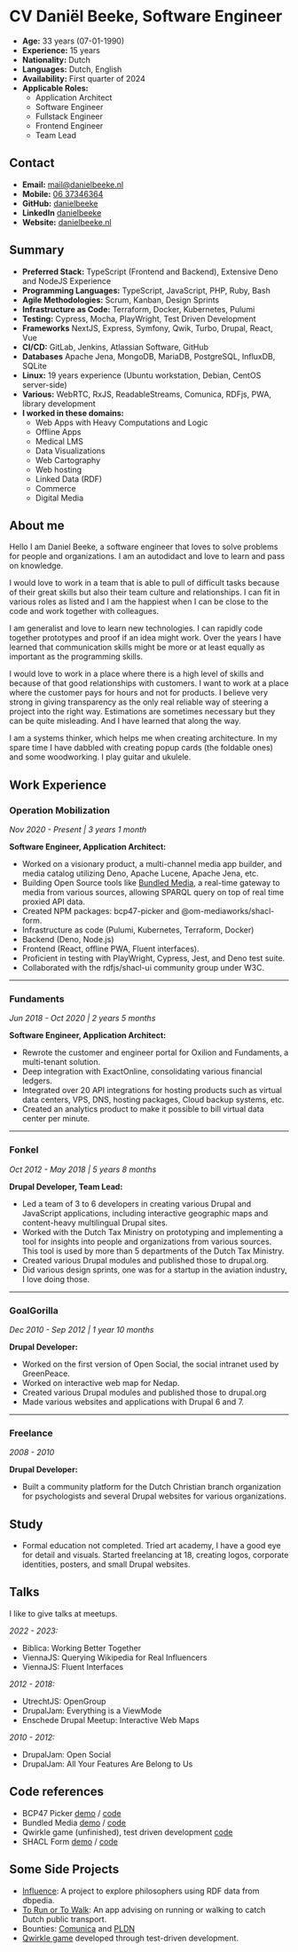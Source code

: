 CV Daniël Beeke, Software Engineer
===============

-   **Age:** 33 years (07-01-1990)
-   **Experience:** 15 years
-   **Nationality:** Dutch
-   **Languages:** Dutch, English
-   **Availability:** First quarter of 2024
-   **Applicable Roles:**
    -   Application Architect
    -   Software Engineer
    -   Fullstack Engineer
    -   Frontend Engineer
    -   Team Lead

Contact
-------------------------

-   **Email:** [mail@danielbeeke.nl](mailto://mail@danielbeeke.nl)
-   **Mobile:** [06 37346364](tel://0031637346364)
-   **GitHub:** [danielbeeke](https://github.com/danielbeeke/)
-   **LinkedIn** [danielbeeke](https://www.linkedin.com/in/danielbeeke/)
-   **Website:** [danielbeeke.nl](https://danielbeeke.nl/)

Summary
-------------------------

-   **Preferred Stack:** TypeScript (Frontend and Backend), Extensive Deno and NodeJS Experience
-   **Programming Languages:** TypeScript, JavaScript, PHP, Ruby, Bash
-   **Agile Methodologies:** Scrum, Kanban, Design Sprints
-   **Infrastructure as Code:** Terraform, Docker, Kubernetes, Pulumi
-   **Testing:** Cypress, Mocha, PlayWright, Test Driven Development
-   **Frameworks** NextJS, Express, Symfony, Qwik, Turbo, Drupal, React, Vue
-   **CI/CD:** GitLab, Jenkins, Atlassian Software, GitHub
-   **Databases** Apache Jena, MongoDB, MariaDB, PostgreSQL, InfluxDB, SQLite
-   **Linux:** 19 years experience (Ubuntu workstation, Debian, CentOS server-side)
-   **Various:** WebRTC, RxJS, ReadableStreams, Comunica, RDFjs, PWA, library development
-   **I worked in these domains:** 
    - Web Apps with Heavy Computations and Logic
    - Offline Apps
    - Medical LMS
    - Data Visualizations
    - Web Cartography
    - Web hosting
    - Linked Data (RDF)
    - Commerce
    - Digital Media

About me
---------------

Hello I am Daniel Beeke, a software engineer that loves to solve problems for people and organizations. I am an autodidact and love to learn and pass on knowledge.

I would love to work in a team that is able to pull of difficult tasks because of their great skills but also their team culture and relationships. I can fit in various roles as listed and I am the happiest when I can be close to the code and work together with colleagues. 

I am generalist and love to learn new technologies. I can rapidly code together prototypes and proof if an idea might work. Over the years I have learned that communication skills might be more or at least equally as important as the programming skills. 

I would love to work in a place where there is a high level of skills and because of that good relationships with customers. I want to work at a place where the customer pays for hours and not for products. I believe very strong in giving transparency as the only real reliable way of steering a project into the right way. Estimations are sometimes necessary but they can be quite misleading. And I have learned that along the way.

I am a systems thinker, which helps me when creating architecture. In my spare time I have dabbled with creating popup cards (the foldable ones) and some woodworking. I play guitar and ukulele.

Work Experience
---------------

### Operation Mobilization

*Nov 2020 - Present | 3 years 1 month*

**Software Engineer, Application Architect:**

-   Worked on a visionary product, a multi-channel media app builder, and media catalog utilizing Deno, Apache Lucene, Apache Jena, etc.
-   Building Open Source tools like [Bundled Media](https://bundled.media), a real-time gateway to media from various sources, allowing SPARQL query on top of real time proxied API data.
-   Created NPM packages: bcp47-picker and @om-mediaworks/shacl-form.
-   Infrastructure as code (Pulumi, Kubernetes, Terraform, Docker)
-   Backend (Deno, Node.js)
-   Frontend (React, offline PWA, Fluent interfaces).
-   Proficient in testing with PlayWright, Cypress, Jest, and Deno test suite.
-   Collaborated with the rdfjs/shacl-ui community group under W3C.

* * * * *

### Fundaments

*Jun 2018 - Oct 2020 | 2 years 5 months*

**Software Engineer, Application Architect:**

-   Rewrote the customer and engineer portal for Oxilion and Fundaments, a multi-tenant solution.
-   Deep integration with ExactOnline, consolidating various financial ledgers.
-   Integrated over 20 API integrations for hosting products such as virtual data centers, VPS, DNS, hosting packages, Cloud backup systems, etc.
-   Created an analytics product to make it possible to bill virtual data center per minute.

* * * * *

### Fonkel

*Oct 2012 - May 2018 | 5 years 8 months*

**Drupal Developer, Team Lead:**

-   Led a team of 3 to 6 developers in creating various Drupal and JavaScript applications, including interactive geographic maps and content-heavy multilingual Drupal sites.
-   Worked with the Dutch Tax Ministry on prototyping and implementing a tool for insights into people and organizations from various sources. This tool is used by more than 5 departments of the Dutch Tax Ministry.
- Created various Drupal modules and published those to drupal.org.
- Did various design sprints, one was for a startup in the aviation industry, I love doing those.

* * * * *

### GoalGorilla

*Dec 2010 - Sep 2012 | 1 year 10 months*

**Drupal Developer:**

- Worked on the first version of Open Social, the social intranet used by GreenPeace.
- Worked on interactive web map for Nedap.
- Created various Drupal modules and published those to drupal.org
- Made various websites and applications with Drupal 6 and 7.
* * * * *

### Freelance

*2008 - 2010*

**Drupal Developer:**

-   Built a community platform for the Dutch Christian branch organization for psychologists and several Drupal websites for various organizations.

Study
-----

-   Formal education not completed. Tried art academy, I have a good eye for detail and visuals. Started freelancing at 18, creating logos, corporate identities, posters, and small Drupal websites.

Talks
-----

I like to give talks at meetups.

*2022 - 2023:*
-   Biblica: Working Better Together
-   ViennaJS: Querying Wikipedia for Real Influencers
-   ViennaJS: Fluent Interfaces

*2012 - 2018:*
-   UtrechtJS: OpenGroup
-   DrupalJam: Everything is a ViewMode
-   Enschede Drupal Meetup: Interactive Web Maps

*2010 - 2012:*
-   DrupalJam: Open Social
-   DrupalJam: All Your Features Are Belong to Us


Code references
---------------------

- BCP47 Picker [demo](https://bcp47.mediaworks.global/) / [code](https://github.com/OM-MediaWorks/bcp47-picker/blob/master/src/init.ts)
- Bundled Media [demo](https://bundled.media/stream) / [code](https://github.com/OM-MediaWorks/bundled.media/blob/master/src/Fetchers/FetchByOffsetAndLimit.ts)
- Qwirkle game (unfinished), test driven development [code](https://github.com/neutron-cracker/qwirkle/blob/master/tests/State.test.ts)
- SHACL Form [demo](https://shacl-form.mediaworks.global/0) / [code](https://github.com/OM-MediaWorks/shacl-form/blob/master/lib/editors/single/Reference/index.tsx)

Some Side Projects
---------------------

-   [Influence](https://influence.danielbeeke.nl): A project to explore philosophers using RDF data from dbpedia.
-   [To Run or To Walk](https://ov.danielbeeke.nl): An app advising on running or walking to catch Dutch public transport.
-   Bounties: [Comunica](https://comunica.dev/association/bounties/) and [PLDN](https://github.com/pldn/LDWizard/issues/59)
-   [Qwirkle game](https://github.com/neutron-cracker/qwirkle) developed through test-driven development.

